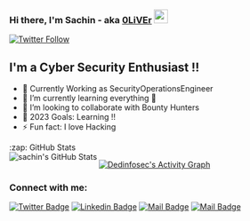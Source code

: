 ### Hi there, I'm Sachin - aka [0LiVEr][website] <img width="25px" src="/img/hand.gif" />

[![Twitter Follow](https://img.shields.io/twitter/follow/sachinoliver91?color=1DA1F2&logo=twitter&style=for-the-badge)](https://twitter.com/intent/follow?original_referer=https%3A%2F%2Fgithub.com%2Fsachinoliver91&screen_name=sachinoliver91)

## I'm a Cyber Security Enthusiast !!
- 🔭 Currently Working as SecurityOperationsEngineer
- 🌱 I’m currently learning everything 🤣
- 👯 I’m looking to collaborate with Bounty Hunters
- 🥅 2023 Goals: Learning !!
- ⚡ Fun fact: I love Hacking


<summary>:zap: GitHub Stats</summary>

<img align="left" alt="sachin's GitHub Stats" src="https://github-readme-stats.vercel.app/api?username=sachinoliver&show_icons=true&hide=issues&include_all_commits=true&theme=radical" />


<a href="https://github.com/SubhamRaoniar28/github-readme-activity-graph"><img alt="Dedinfosec's Activity Graph" src="https://activity-graph.herokuapp.com/graph?username=sachinoliver&bg_color=0D1117&color=5BCDEC&line=5BCDEC&point=FFFFFF&hide_border=true" /></a>


### Connect with me:

[![Twitter Badge](https://img.shields.io/badge/-@Sachin-1ca0f1?style=flat&labelColor=1ca0f1&logo=twitter&logoColor=white&link=https://twitter.com/sachinoliver91)](https://twitter.com/sachinoliver91) [![Linkedin Badge](https://img.shields.io/badge/-Sachin-0e76a8?style=flat&labelColor=0e76a8&logo=linkedin&logoColor=white)](https://www.linkedin.com/in/sachinoliver/) [![Mail Badge](https://img.shields.io/badge/-@Sachin-e84393?style=flat&labelColor=e84393&logo=instagram&logoColor=white)](https://instagram.com/saachinoliver) [![Mail Badge](https://img.shields.io/badge/-Sachinoliver-c0392b?style=flat&labelColor=c0392b&logo=gmail&logoColor=white)](mailto:sachinoliver@gmail.com)


[website]: https://sachinoliver.github.io
[twitter]: https://twitter.com/sachinoliver91
[instagram]: https://instagram.com/sachinoliver
[linkedin]: https://linkedin.com/in/sachinoliver
[gmail]: mailto:sachinoliver@gmail.com


